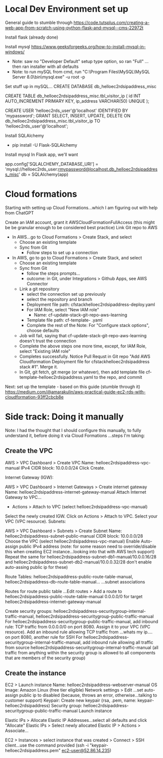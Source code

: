 # Local Dev Environment set up
General guide to stumble through https://code.tutsplus.com/creating-a-web-app-from-scratch-using-python-flask-and-mysql--cms-22972t

Install flask (already done)

Install mysql https://www.geeksforgeeks.org/how-to-install-mysql-in-windows/
- Note: saw no "Developer Default" setup type option, so ran "Full" ... then ran installer with all defaults 
- Note: to run mySQL from cmd, run "C:\Program Files\MySQL\MySQL Server 8.0\bin\mysql.exe" -u root -p

Set stuff up in mySQL...
CREATE DATABASE db_helloec2rdsipaddress_misc

CREATE TABLE db_helloec2rdsipaddress_misc.tbl_visitor_ip (
	id INT AUTO_INCREMENT PRIMARY KEY,
	ip_address VARCHAR(50) UNIQUE
);

CREATE USER 'helloec2rds_user'@'localhost' IDENTIFIED BY 'mypassword';
GRANT SELECT, INSERT, UPDATE, DELETE ON db_helloec2rdsipaddress_misc.tbl_visitor_ip TO 'helloec2rds_user'@'localhost';

Install SQLAlchemy 
- pip install -U Flask-SQLAlchemy

Install mysql 
In Flask app, we'll want 

app.config['SQLALCHEMY_DATABASE_URI'] = 'mysql://helloec2rds_user:rmypassword@localhost.db_helloec2rdsipaddress_misc'
db = SQLAlchemy(app)
# Cloud formations 
Starting with setting up Cloud Formations...which I am figuring out with help from ChatGPT

Create an IAM account, grant it AWSCloudFormationFullAccess (this might be be granular enough to be considered best practice)
Link Git repo to AWS
- In AWS...go to Cloud Formations > Create Stack, and select
  - Choose an existing template
  - Sync from Git
    - Follow steps to set up a connection
- In AWS, go to go to Cloud Formations > Create Stack, and select
  - Choose an existing template
  - Sync from Git
    - follow the steps prompts...
    - outcome: in Git, under Integrations > Github Apps, see AWS Connector
  - Link a git repository
    - select the connection set up previously
    - select the repository and branch
    - Deployment file path: cfstackhelloec2rdsipaddress-deploy.yaml
    - For IAM Role, select "New IAM role"
      - Name: cf-update-stack-git-repo-aws-learning
    - Template file path: cf-template-  .yaml
    - Complete the rest of the  Note: For "Configure stack options", choose defaults  
  - Job will fail, saying that cf-update-stack-git-repo-aws-learning doesn't trust the connection 
  - Complete the above steps one more time, except, for IAM Role, select "Existing IAM role"
  - Completes successfully. Notice Pull Requst in Git repo "Add AWS Cloudformation Deployment file for cfstackhelloec2rdsipaddress stack #1".  Merge it.
  - In Git, git fetch, git merge (or whatever), then add template file cf-template-helloec2rdsipaddress.yaml to the repo, and commit

Next: set up the template - based on this guide (stumble through it) https://medium.com/@amarakulin/aws-practical-guide-ec2-rds-with-cloudformation-93ff2cbcb8e

# Side track: Doing it manually
Note: I had the thought that I should configure this manually, to fully understand it, before doing it via Cloud Formations
...steps I'm taking:

## Create the VPC 

AWS > VPC Dashboard > Create VPC
Name: helloec2rdsipaddress-vpc-manual
IPv4 CIDR block: 10.0.0.0/24
Click Create.

Internet Gateway (IGW):

AWS > VPC Dashboard > Internet Gateways > Create internet gateway
Name:  helloec2rdsipaddress-internet-gateway-manual
Attach Internet Gateway to VPC...
- Actions > Attach to VPC (select helloec2rdsipaddress-vpc-manual)

Select the newly created IGW.
Click on Actions > Attach to VPC.
Select your VPC (VPC resource).
Subnets:

AWS > VPC Dashboard > Subnets > Create Subnet
Name: helloec2rdsipaddress-subnet-public-manual
CIDR block: 10.0.0.0/28
Choose the VPC (select helloec2rdsipaddress-vpc-manual)
Enable Auto-assign public IPv4 address (note: for some reason need to override/disable this when creating EC2 instance...looking into that with AWS tech support)
Repeat the same for helloec2rdsipaddress-subnet-db1-manual/10.0.0.16/28 and helloec2rdsipaddress-subnet-db2-manual/10.0.0.32/28 don't enable auto-assing public ip for these)

Route Tables: helloec2rdsipaddress-public-route-table-manual, helloec2rdsipaddress-db-route-table-manual...
...subnet associations

Routes for route public table
...Edit routes > 
Add a route to  helloec2rdsipaddress-public-route-table-manual 0.0.0.0/0 for target helloec2rdsipaddress-internet-gateway-manual

Create security groups: helloec2rdsipaddress-securitygroup-internal-traffic-manual, helloec2rdsipaddress-securitygroup-public-traffic-manual
For helloec2rdsipaddress-securitygroup-public-traffic-manual, add inbound rule: TCP traffic from 0.0.0.0/0 on port 8080.
Assign it to your VPC (VPC resource).
Add an inbound rule allowing TCP traffic from ...whats my ip.... on port 8080, another rule for SSH
For helloec2rdsipaddress-securitygroup-internal-traffic-manual, add inbound rule allowing all traffic from source helloec2rdsipaddress-securitygroup-internal-traffic-manual (all traffic from anything within the security group is allowed to all components that are members of the security group)

## Create the instance
EC2 > Launch instance 
Name: helloec2rdsipaddress-webserver-manual
OS Image: Amazon Linux (free tier eligible)
Network settings > Edit ...set auto-assign public ip to disabled (because, throws an error, otherwise...talking to customer support)
Keypair: Create new keypair (rsa, .pem, name: keypair-helloec2rdsipaddress)
Security group: helloec2rdsipaddress-securitygroup-public-traffic-manual
Launch instance

Elastic IPs > Allocate Elastic IP Addresses...select all defaults and click "Allocate"
Elastic IPs > Select newly allocated Elastic IP > Actions > Associate...

EC2 > Instances > select instance that was created > Connect > SSH client...use the command provided (ssh -i "keypair-helloec2rdsipaddress.pem" ec2-user@52.86.14.235)

